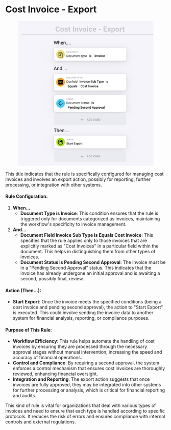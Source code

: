 # Cost Invoice - Export

<figure><img src="../../../.gitbook/assets/Bildschirmfoto 2024-05-03 um 14.53.28.png" alt=""><figcaption></figcaption></figure>

This title indicates that the rule is specifically configured for managing cost invoices and involves an export action, possibly for reporting, further processing, or integration with other systems.

#### Rule Configuration:

1. **When…**
   * **Document Type is Invoice**: This condition ensures that the rule is triggered only for documents categorized as invoices, maintaining the workflow's specificity to invoice management.
2. **And…**
   * **Document Field Invoice Sub Type is Equals Cost Invoice**: This specifies that the rule applies only to those invoices that are explicitly marked as "Cost Invoices" in a particular field within the document. This helps in distinguishing them from other types of invoices.
   * **Document Status is Pending Second Approval**: The invoice must be in a "Pending Second Approval" status. This indicates that the invoice has already undergone an initial approval and is awaiting a second, possibly final, review.

#### Action (Then…):

* **Start Export**: Once the invoice meets the specified conditions (being a cost invoice and pending second approval), the action to "Start Export" is executed. This could involve sending the invoice data to another system for financial analysis, reporting, or compliance purposes.

#### Purpose of This Rule:

* **Workflow Efficiency**: This rule helps automate the handling of cost invoices by ensuring they are processed through the necessary approval stages without manual intervention, increasing the speed and accuracy of financial operations.
* **Control and Compliance**: By requiring a second approval, the system enforces a control mechanism that ensures cost invoices are thoroughly reviewed, enhancing financial oversight.
* **Integration and Reporting**: The export action suggests that once invoices are fully approved, they may be integrated into other systems for further processing or analysis, which is critical for financial reporting and audits.

This kind of rule is vital for organizations that deal with various types of invoices and need to ensure that each type is handled according to specific protocols. It reduces the risk of errors and ensures compliance with internal controls and external regulations.



